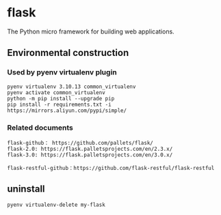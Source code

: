 # flask

The Python micro framework for building web applications.

## Environmental construction

### Used by pyenv virtualenv plugin

    pyenv virtualenv 3.10.13 common_virtualenv
    pyenv activate common_virtualenv
    python -m pip install --upgrade pip
    pip install -r requirements.txt -i https://mirrors.aliyun.com/pypi/simple/

### Related documents

    flask-github： https://github.com/pallets/flask/
    flask-2.0: https://flask.palletsprojects.com/en/2.3.x/
    flask-3.0: https://flask.palletsprojects.com/en/3.0.x/

    flask-restful-github：https://github.com/flask-restful/flask-restful


## uninstall

    pyenv virtualenv-delete my-flask
